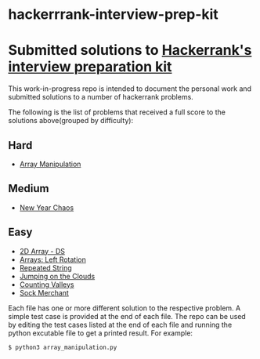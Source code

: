 # hackerrrank-interview-prep-kit

# Submitted solutions to [Hackerrank's interview preparation kit](https://www.hackerrank.com/interview/interview-preparation-kit)

This work-in-progress repo is intended to document the personal work and submitted solutions to a number of hackerrank problems.

The following is the list of problems that received a full score to the solutions above(grouped by difficulty):

## Hard

- [Array Manipulation](https://www.hackerrank.com/challenges/crush/problem)

## Medium

- [New Year Chaos](https://www.hackerrank.com/challenges/new-year-chaos/problem)

## Easy

- [2D Array - DS](https://www.hackerrank.com/challenges/2d-array/problem)
- [Arrays: Left Rotation](https://www.hackerrank.com/challenges/ctci-array-left-rotation/problem)
- [Repeated String](https://www.hackerrank.com/challenges/repeated-string/problem)
- [Jumping on the Clouds](https://www.hackerrank.com/challenges/jumping-on-the-clouds/problem)
- [Counting Valleys](https://www.hackerrank.com/challenges/counting-valleys/problem)
- [Sock Merchant](https://www.hackerrank.com/challenges/sock-merchant/problem)

Each file has one or more different solution to the respective problem. A simple test case is provided at the end of each file.
The repo can be used by editing the test cases listed at the end of each file and running the python excutable file to get a printed result. For example:

    $ python3 array_manipulation.py
